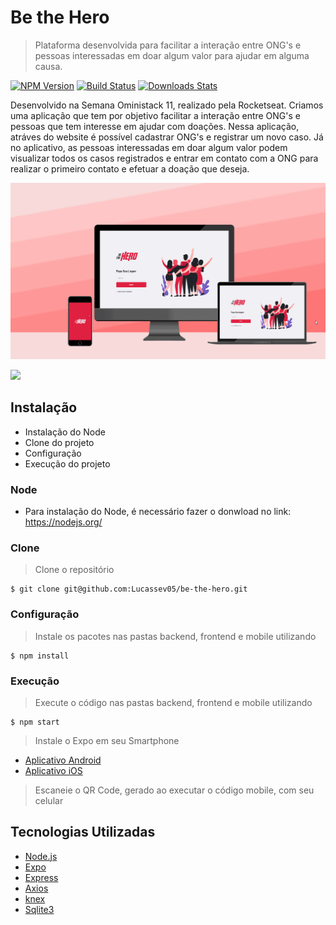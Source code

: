 # Be the Hero
> Plataforma desenvolvida para facilitar a interação entre ONG's e pessoas interessadas em doar algum valor para ajudar em alguma causa.

[![NPM Version][npm-image]][npm-url]
[![Build Status][travis-image]][travis-url]
[![Downloads Stats][npm-downloads]][npm-url]

Desenvolvido na Semana Oministack 11, realizado pela Rocketseat. 
Criamos uma aplicação que tem por objetivo facilitar a interação entre ONG's e pessoas que tem interesse em ajudar com doações.
Nessa aplicação, atráves do website é possível cadastrar ONG's e registrar um novo caso. Já no aplicativo, as pessoas interessadas em doar algum valor
podem visualizar todos os casos registrados e entrar em contato com a ONG para realizar o primeiro contato e efetuar a doação que deseja. 


![Be_The_Hero_Image](/gifGit.gif)

![](../header.png)

## Instalação

- Instalação do Node
- Clone do projeto
- Configuração
- Execução do projeto

### Node

- Para instalação do Node, é necessário fazer o donwload no link: https://nodejs.org/

### Clone

> Clone o repositório

```shell
$ git clone git@github.com:Lucassev05/be-the-hero.git
```

### Configuração

> Instale os pacotes nas pastas backend, frontend e mobile utilizando

```shell
$ npm install
```

### Execução
> Execute o código nas pastas backend, frontend e mobile utilizando

```shell
$ npm start
```
> Instale o Expo em seu Smartphone
- <a href="https://play.google.com/store/apps/details?id=host.exp.exponent" target="_blank">Aplicativo Android</a>
- <a href="https://apps.apple.com/br/app/expo-client/id982107779" target="_blank">Aplicativo iOS</a>


> Escaneie o QR Code, gerado ao executar o código mobile, com seu celular


## Tecnologias Utilizadas
- <a href="https://nodejs.org/" target="_blank">Node.js</a>
- <a href="https://expo.io/" target="_blank">Expo</a>
- <a href="https://expressjs.com/" target="_blank">Express</a>
- <a href="https://github.com/axios/axios" target="_blank">Axios</a>
- <a href="http://knexjs.org/" target="_blank">knex</a>
- <a href="https://www.sqlite.org/" target="_blank">Sqlite3</a>


[npm-image]: https://img.shields.io/npm/v/datadog-metrics.svg?style=flat-square
[npm-url]: https://npmjs.org/package/datadog-metrics
[npm-downloads]: https://img.shields.io/npm/dm/datadog-metrics.svg?style=flat-square
[travis-image]: https://img.shields.io/travis/dbader/node-datadog-metrics/master.svg?style=flat-square
[travis-url]: https://travis-ci.org/dbader/node-datadog-metrics
